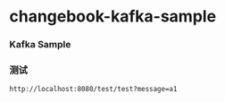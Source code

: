# changebook-kafka-sample
### Kafka Sample

### 测试
```
http://localhost:8080/test/test?message=a1
```
